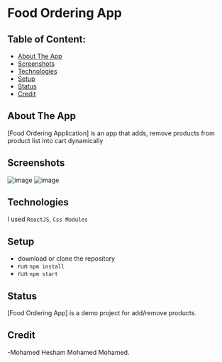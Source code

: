 # Food Ordering App

## Table of Content:

- [About The App](#about-the-app)
- [Screenshots](#screenshots)
- [Technologies](#technologies)
- [Setup](#setup)
- [Status](#status)
- [Credit](#credit)

## About The App
[Food Ordering Application] is an app that adds, remove products from product list into cart dynamically

## Screenshots
![image](https://user-images.githubusercontent.com/102517583/178110779-073d81b7-5322-475e-850c-47587ad6eb0f.png)
![image](https://user-images.githubusercontent.com/102517583/178110793-f57627d6-72a3-4032-aaec-83d3fd84e6ec.png)



## Technologies
I used `ReactJS`, `Css Modules`

## Setup
- download or clone the repository
- run `npm install`
- run `npm start`


## Status
[Food Ordering App] is a demo project for add/remove products.

## Credit
-Mohamed Hesham Mohamed Mohamed.
